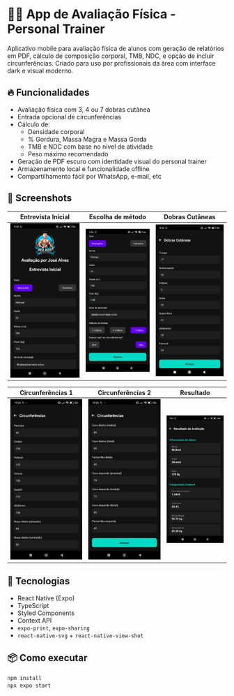 # 🏋️‍♂️ App de Avaliação Física - Personal Trainer

Aplicativo mobile para avaliação física de alunos com geração de relatórios em PDF, cálculo de composição corporal, TMB, NDC, e opção de incluir circunferências. Criado para uso por profissionais da área com interface dark e visual moderno.

## 🔥 Funcionalidades

- Avaliação física com 3, 4 ou 7 dobras cutânea
- Entrada opcional de circunferências
- Cálculo de:
  - Densidade corporal
  - % Gordura, Massa Magra e Massa Gorda
  - TMB e NDC com base no nível de atividade
  - Peso máximo recomendado
- Geração de PDF escuro com identidade visual do personal trainer
- Armazenamento local e funcionalidade offline
- Compartilhamento fácil por WhatsApp, e-mail, etc

## 📲 Screenshots

| Entrevista Inicial | Escolha de método | Dobras Cutâneas |
|--------------------|-------------------|------------------|
| ![](screenshots/1.jpeg) | ![](screenshots/2.jpeg) | ![](screenshots/3.jpeg) |

| Circunferências 1 | Circunferências 2 | Resultado |
|------------------|-------------------|-----------|
| ![](screenshots/4.jpeg) | ![](screenshots/5.jpeg) | ![](screenshots/6.jpeg) |

## 🚀 Tecnologias

- React Native (Expo)
- TypeScript
- Styled Components
- Context API
- `expo-print`, `expo-sharing`
- `react-native-svg` + `react-native-view-shot`

## 📦 Como executar

```bash
npm install
npx expo start

